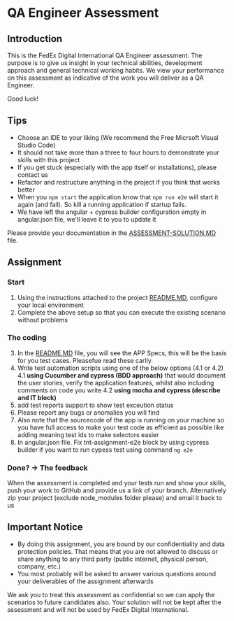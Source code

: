 # QA Engineer Assessment

## Introduction

This is the FedEx Digital International QA Engineer assessment. The purpose is to give us
insight in your technical abilities, development approach and general technical
working habits. We view your performance on this assessment as indicative of
the work you will deliver as a QA Engineer.

Good luck!

## Tips

* Choose an IDE to your liking (We recommend the Free Micrsoft Visual Studio Code)
* It should not take more than a three to four hours to demonstrate your skills with this project
* If you get stuck (especially with the app itself or installations), please contact us
* Refactor and restructure anything in the project if you think that works better
* When you `npm start` the application know that `npm run e2e` will start it again (and fail). So kill a running application if startup fails.
* We have left the angular + cypress builder configuration empty in angular.json file, we'll leave it to you to update it

Please provide your documentation in the [ASSESSMENT-SOLUTION.MD](./ASSESSMENT-SOLUTION.MD) file.

## Assignment

### Start

1. Using the instructions attached to the project [README.MD](./README.md), configure your local environment
2. Complete the above setup so that you can execute the existing scenario without problems

### The coding

3. In the [README.MD](./README.md) file, you will see the APP Specs, this will be the basis for you test cases. Pleasefue read these carlly.
4. Write test automation scripts using one of the below options (4.1 or 4.2)
4.1 **using Cucumber and cypress (BDD approach)** that would document the user stories, verify the application features, whilst also including comments on code you write
4.2  **using mocha and cypress (describe and IT block)**
5. add test reports support to show test exceution status
6. Please report any bugs or anomalies you will find
7. Also note that the sourcecode of the app is running on your machine so you have full access to make your test code as efficient as possible like adding meaning test ids to make selectors easier
8. In angular.json file. Fix tnt-assignment-e2e block by using cypress builder if you want to run cypess test using command `ng e2e`

### Done? -> The feedback

When the assessment is completed and your tests run and show your skills, push your work to GitHub and provide us a link of your branch. Alternatively zip your project (exclude node_modules folder please) and email it back to us

## Important Notice

* By doing this assignment, you are bound by our confidentiality and data protection policies. That means that you are not allowed to discuss or share anything to any third party (public internet, physical person, company, etc.)
* You most probably will be asked to answer various questions around your deliverables of the assignment afterwards

We ask you to treat this assessment as confidential so we can apply the scenarios to
future candidates also. Your solution will not be kept after the assessment and
will not be used by FedEx Digital International.